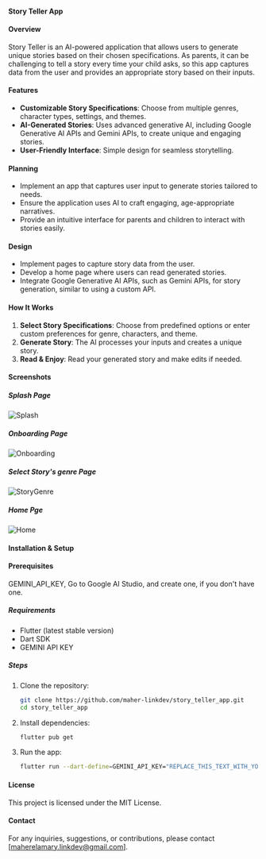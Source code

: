 #### Story Teller App

#### Overview

Story Teller is an AI-powered application that allows users to generate unique stories based on their chosen
specifications. As parents, it can be challenging to tell a story every time your child asks, so this app captures data
from the user and provides an appropriate story based on their inputs.

#### Features

- **Customizable Story Specifications**: Choose from multiple genres, character types, settings, and themes.
- **AI-Generated Stories**: Uses advanced generative AI, including Google Generative AI APIs and Gemini APIs, to create
  unique and engaging stories.
- **User-Friendly Interface**: Simple design for seamless storytelling.

#### Planning

- Implement an app that captures user input to generate stories tailored to needs.
- Ensure the application uses AI to craft engaging, age-appropriate narratives.
- Provide an intuitive interface for parents and children to interact with stories easily.

#### Design

- Implement pages to capture story data from the user.
- Develop a home page where users can read generated stories.
- Integrate Google Generative AI APIs, such as Gemini APIs, for story generation, similar to using a custom API.

#### How It Works

1. **Select Story Specifications**: Choose from predefined options or enter custom preferences for genre, characters,
   and theme.
2. **Generate Story**: The AI processes your inputs and creates a unique story.
3. **Read & Enjoy**: Read your generated story and make edits if needed.

#### Screenshots

##### Splash Page

![Splash](assets/screenshots/story_teller_splash.png)

##### Onboarding Page

![Onboarding](assets/screenshots/story_teller_onboarding.png)

##### Select Story's genre Page

![StoryGenre](assets/screenshots/story_teller_select_genre.png)

##### Home Pge

![Home](assets/screenshots/story_teller_home.png)

#### Installation & Setup

#### Prerequisites

GEMINI_API_KEY, Go to Google AI Studio, and create one, if you don't have one.


##### Requirements

- Flutter (latest stable version)
- Dart SDK
- GEMINI API KEY


##### Steps

1. Clone the repository:
   ```sh
   git clone https://github.com/maher-linkdev/story_teller_app.git
   cd story_teller_app
   ```
2. Install dependencies:
   ```sh
   flutter pub get
   ```
3. Run the app:
   ```sh
   flutter run --dart-define=GEMINI_API_KEY="REPLACE_THIS_TEXT_WITH_YOUR_GEMINI_API_KEY"
   ```

#### License

This project is licensed under the MIT License.

#### Contact

For any inquiries, suggestions, or contributions, please contact [maherelamary.linkdev@gmail.com].


